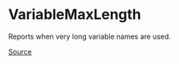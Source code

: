 # VariableMaxLength

Reports when very long variable names are used.


[Source](https://detekt.github.io/detekt/naming.html#variablemaxlength)
